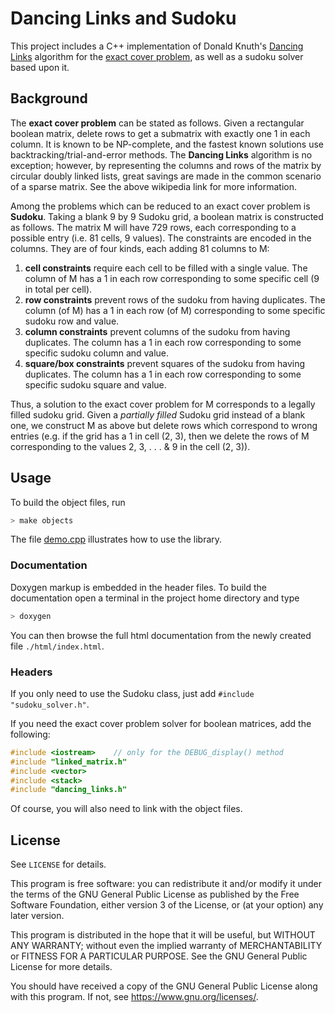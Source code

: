 # Dancing Links and Sudoku

This project includes a C++ implementation of Donald Knuth's [Dancing Links](https://en.wikipedia.org/wiki/Dancing_Links) algorithm for the [exact cover problem](https://en.wikipedia.org/wiki/Exact_cover_problem), as well as a sudoku solver based upon it.

## Background
The **exact cover problem** can be stated as follows.  Given a rectangular boolean matrix, delete rows to get a submatrix with exactly one 1 in each column.  It is known to be NP-complete, and the fastest known solutions use backtracking/trial-and-error methods.  The **Dancing Links** algorithm is no exception; however, by representing the columns and rows of the matrix by circular doubly linked lists, great savings are made in the common scenario of a sparse matrix.  See the above wikipedia link for more information.

Among the problems which can be reduced to an exact cover problem is **Sudoku**.  Taking a blank 9 by 9 Sudoku grid, a boolean matrix is constructed as follows.  The matrix M will have 729 rows, each corresponding to a possible entry (i.e. 81 cells, 9 values).  The constraints are encoded in the columns.  They are of four kinds, each adding 81 columns to M:
1. **cell constraints** require each cell to be filled with a single value.  The column of M has a 1 in each row corresponding to some specific cell (9 in total per cell).
2. **row constraints** prevent rows of the sudoku from having duplicates.  The column (of M) has a 1 in each row (of M) corresponding to some specific sudoku row and value.
3. **column constraints** prevent columns of the sudoku from having duplicates.  The column has a 1 in each row corresponding to some specific sudoku column and value.
4. **square/box constraints** prevent squares of the sudoku from having duplicates.  The column has a 1 in each row corresponding to some specific sudoku square and value.

Thus, a solution to the exact cover problem for M corresponds to a legally filled sudoku grid.  Given a _partially filled_ Sudoku grid instead of a blank one, we construct M as above but delete rows which correspond to wrong entries (e.g. if the grid has a 1 in cell (2, 3), then we delete the rows of M corresponding to the values 2, 3, . . . & 9 in the cell (2, 3)).

## Usage
To build the object files, run 
```sh
> make objects
```
The file [demo.cpp](../blob/master/demo.cpp) illustrates how to use the library.
### Documentation
Doxygen markup is embedded in the header files.  To build the documentation open a terminal in the project home directory and type
```sh
> doxygen
```
You can then browse the full html documentation from the newly created file `./html/index.html`.
### Headers
If you only need to use the Sudoku class, just add `#include "sudoku_solver.h"`.

If you need the exact cover problem solver for boolean matrices, add the following:
```cpp
#include <iostream>    // only for the DEBUG_display() method
#include "linked_matrix.h"
#include <vector>
#include <stack>
#include "dancing_links.h"
```
Of course, you will also need to link with the object files.

## License
See `LICENSE` for details.

This program is free software: you can redistribute it and/or modify
    it under the terms of the GNU General Public License as published by
    the Free Software Foundation, either version 3 of the License, or
    (at your option) any later version.

This program is distributed in the hope that it will be useful,
    but WITHOUT ANY WARRANTY; without even the implied warranty of
    MERCHANTABILITY or FITNESS FOR A PARTICULAR PURPOSE.  See the
    GNU General Public License for more details.

You should have received a copy of the GNU General Public License
    along with this program.  If not, see <https://www.gnu.org/licenses/>.
